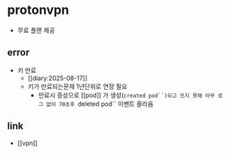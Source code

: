 # protonvpn
- 무료 플랜 제공

## error
- 키 만료
  + [[diary:2025-08-17]]
  - 키가 만료되는문제 1년단위로 연장 필요
    - 만료시 증상으로 [[pod]] 가 생성(`created pod``)되고 뜨지 못해 아무 로그 없이 70초후 `deleted pod`` 이벤트 올라옴

## link
- [[vpn]]
